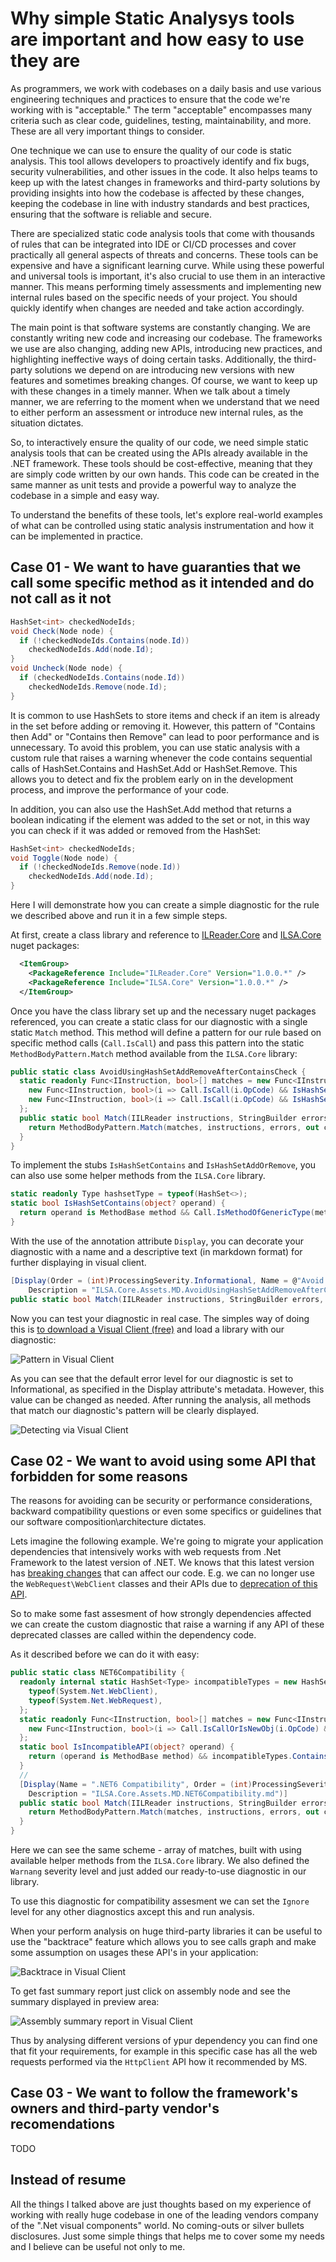 # Why simple Static Analysys tools are important and how easy to use they are

As programmers, we work with codebases on a daily basis and use various engineering techniques and practices to ensure that
the code we're working with is "acceptable." The term "acceptable" encompasses many criteria such as clear code, guidelines,
testing, maintainability, and more. These are all very important things to consider.

One technique we can use to ensure the quality of our code is static analysis. This tool allows developers to proactively identify
and fix bugs, security vulnerabilities, and other issues in the code. It also helps teams to keep up with the latest changes in
frameworks and third-party solutions by providing insights into how the codebase is affected by these changes, keeping the codebase
in line with industry standards and best practices,
ensuring that the software is reliable and secure.

There are specialized static code analysis tools that come with thousands of rules that can be integrated into IDE or CI/CD processes
and cover practically all general aspects of threats and concerns. These tools can be expensive and have a significant learning curve.
While using these powerful and universal tools is important, it's also crucial to use them in an interactive manner. This means performing
timely assessments and implementing new internal rules based on the specific needs of your project. You should quickly identify
when changes are needed and take action accordingly.

The main point is that software systems are constantly changing. We are constantly writing new code and increasing our codebase.
The frameworks we use are also changing, adding new APIs, introducing new practices, and highlighting ineffective ways of doing
certain tasks. Additionally, the third-party solutions we depend on are introducing new versions with new features and sometimes
breaking changes. Of course, we want to keep up with these changes in a timely manner. When we talk about a timely manner, we are
referring to the moment when we understand that we need to either perform an assessment or introduce new internal rules, as the
situation dictates.

So, to interactively ensure the quality of our code, we need simple static analysis tools that can be created using the APIs already
available in the .NET framework. These tools should be cost-effective, meaning that they are simply code written by our own hands.
This code can be created in the same manner as unit tests and provide a powerful way to analyze the codebase in a simple and easy way.

To understand the benefits of these tools, let's explore real-world examples of what can be controlled using static analysis instrumentation
and how it can be implemented in practice.

## Case 01 - We want to have guaranties that we call some specific method as it intended and do not call as it not

```cs
HashSet<int> checkedNodeIds;
void Check(Node node) {
  if (!checkedNodeIds.Contains(node.Id))
    checkedNodeIds.Add(node.Id);
}
void Uncheck(Node node) {
  if (checkedNodeIds.Contains(node.Id))
    checkedNodeIds.Remove(node.Id);
}
```

It is common to use HashSets to store items and check if an item is already in the set before adding or removing it. However, this pattern
of "Contains then Add" or "Contains then Remove" can lead to poor performance and is unnecessary.
To avoid this problem, you can use static analysis with a custom rule that raises a warning whenever the code contains sequential calls of
HashSet.Contains and HashSet.Add or HashSet.Remove. This allows you to detect and fix the problem early on in the development process,
and improve the performance of your code.

In addition, you can also use the HashSet.Add method that returns a boolean indicating if the element was added to the set or not, in this
way you can check if it was added or removed from the HashSet:

```cs
HashSet<int> checkedNodeIds;
void Toggle(Node node) {
  if (!checkedNodeIds.Remove(node.Id))
    checkedNodeIds.Add(node.Id);
}
```

Here I will demonstrate how you can create a simple diagnostic for the rule we described above and run it in a few simple steps.

At first, create a class library and reference to [ILReader.Core](https://www.nuget.org/packages/ILReader.Core/) and [ILSA.Core](https://www.nuget.org/packages/ILSA.Core/) nuget packages:

```xml
  <ItemGroup>
    <PackageReference Include="ILReader.Core" Version="1.0.0.*" />
    <PackageReference Include="ILSA.Core" Version="1.0.0.*" />
  </ItemGroup>
```

Once you have the class library set up and the necessary nuget packages referenced, you can create a static class for our diagnostic with
a single static `Match` method. This method will define a pattern for our rule based on specific method calls (`Call.IsCall`) and pass this pattern into
the static `MethodBodyPattern.Match` method available from the `ILSA.Core` library:

```cs
public static class AvoidUsingHashSetAddRemoveAfterContainsCheck {
  static readonly Func<IInstruction, bool>[] matches = new Func<IInstruction, bool>[] {
    new Func<IInstruction, bool>(i => Call.IsCall(i.OpCode) && IsHashSetContains(i.Operand)),
    new Func<IInstruction, bool>(i => Call.IsCall(i.OpCode) && IsHashSetAddOrRemove(i.Operand))
  };
  public static bool Match(IILReader instructions, StringBuilder errors, out int[] captures) {
    return MethodBodyPattern.Match(matches, instructions, errors, out captures);
  }
}
```

To implement the stubs `IsHashSetContains` and `IsHashSetAddOrRemove`, you can also use some helper methods from the `ILSA.Core` library.

```cs
static readonly Type hashsetType = typeof(HashSet<>);
static bool IsHashSetContains(object? operand) {
  return operand is MethodBase method && Call.IsMethodOfGenericType(method, hashsetType) && (method.Name == "Contains");
}
```

With the use of the annotation attribute `Display`, you can decorate your diagnostic with a name and a descriptive text (in markdown format)
for further displaying in visual client.

```cs
[Display(Order = (int)ProcessingSeverity.Informational, Name = @"Avoid using HashSet.Add\HashSet.Remove after HashSet.Contains call",
    Description = "ILSA.Core.Assets.MD.AvoidUsingHashSetAddRemoveAfterContainsCheck.md")]
public static bool Match(IILReader instructions, StringBuilder errors, out int[] captures) { ... }
```

Now you can test your diagnostic in real case. The simples way of doing this is [to download a Visual Client (free)](https://github.com/DmitryGaravsky/ILSATools/releases/tag/EAP) and load a library with our diagnostic:

![Pattern in Visual Client](IMGS/Pattern_in_Visual_Client.png)

As you can see that the default error level for our diagnostic is set to Informational, as specified in the Display attribute's metadata. However,
this value can be changed as needed. After running the analysis, all methods that match our diagnostic's pattern will be clearly displayed.

![Detecting via Visual Client](IMGS/Detecting_via_Visual_Client.png)

## Case 02 - We want to avoid using some API that forbidden for some reasons

The reasons for avoiding can be security or performance considerations, backward compatibility questions or even some specifics or guidelines that our software composition\architecture dictates.

Lets imagine the following example. We're going to migrate your application dependencies that intensively works with web requests from .Net Framework to the latest version of .NET.
We knows that this latest version has [breaking changes](https://learn.microsoft.com/en-us/dotnet/core/compatibility/6.0) that can affect our code.
E.g. we can no longer use the `WebRequest\WebClient` classes and their APIs due to [deprecation of this API](https://learn.microsoft.com/en-us/dotnet/core/compatibility/networking/6.0/webrequest-deprecated).

So to make some fast assesment of how strongly dependencies affected we can create the custom diagnostic that raise a warning if any API of these deprecated classes are called within the dependency code.

As it described before we can do it with easy:

```cs
public static class NET6Compatibility {
  readonly internal static HashSet<Type> incompatibleTypes = new HashSet<Type>() {
    typeof(System.Net.WebClient),
    typeof(System.Net.WebRequest),
  };
  static readonly Func<IInstruction, bool>[] matches = new Func<IInstruction, bool>[] {
    new Func<IInstruction, bool>(i => Call.IsCallOrIsNewObj(i.OpCode) && IsIncompatibleAPI(i.Operand)),
  };
  static bool IsIncompatibleAPI(object? operand) {
    return (operand is MethodBase method) && incompatibleTypes.Contains(method.DeclaringType);
  }
  //
  [Display(Name = ".NET6 Compatibility", Order = (int)ProcessingSeverity.Warning,
    Description = "ILSA.Core.Assets.MD.NET6Compatibility.md")]
  public static bool Match(IILReader instructions, StringBuilder errors, out int[] captures) {
    return MethodBodyPattern.Match(matches, instructions, errors, out captures);
  }
}
```

Here we can see the same scheme - array of matches, built with using available helper methods from the `ILSA.Core` library.
We also defined the `Warnang` severity level and just added our ready-to-use diagnostic in our library.

To use this diagnostic for compatibility assesment we can set the `Ignore` level for any other diagnostics axcept this and run analysis.

When your perform analysis on huge third-party libraries it can be useful to use the "backtrace" feature which allows you to see calls graph
and make some assumption on usages these API's in your application:

![Backtrace in Visual Client](IMGS/Backtrace_in_Visual_Client.png)

To get fast summary report just click on assembly node and see the summary displayed in preview area:

![Assembly summary report in Visual Client](IMGS/AsmSummary_in_Visual_Client.png)

Thus by analysing different versions of ypur dependency you can find one that fit your requirements, for example in this specific case has all
the web requests performed via the `HttpClient` API how it recommended by MS.

## Case 03 - We want to follow the framework's owners and third-party vendor's recomendations

TODO

## Instead of resume

All the things I talked above are just thoughts based on my experience of working with really huge codebase
in one of the leading vendors company of the ".Net visual components" world. No coming-outs or silver bullets disclosures.
Just some simple things that helps me to cover some my needs and I believe can be useful not only to me.
